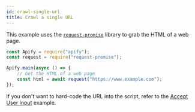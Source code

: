 ```yaml
---
id: crawl-single-url
title: Crawl a single URL
---
```


This example uses the [`request-promise`](https://github.com/request/request-promise) library to grab the HTML of a web page.

```javascript
const Apify = require("apify");
const request = require("request-promise");

Apify.main(async () => {
    // Get the HTML of a web page
    const html = await request("https://www.example.com");
});
```

If you don't want to hard-code the URL into the script, refer to the [Accept User Input](accept-user-input) example.
